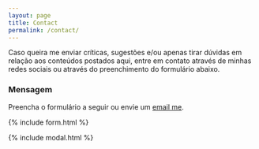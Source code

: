 ```yaml
---
layout: page
title: Contact
permalink: /contact/
---
```


Caso queira me enviar críticas, sugestões e/ou apenas tirar dúvidas em relação aos conteúdos postados aqui, entre em contato através de minhas redes sociais ou através do preenchimento do formulário abaixo. 

### Mensagem
Preencha o formulário a seguir ou envie um [email me](mailto:{{site.email}}).

{% include form.html %}

{% include modal.html %}
